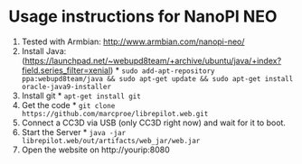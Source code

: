 # Usage instructions for NanoPI NEO

  1. Tested with Armbian: http://www.armbian.com/nanopi-neo/
  2. Install Java: (https://launchpad.net/~webupd8team/+archive/ubuntu/java/+index?field.series_filter=xenial) 
    * `sudo add-apt-repository ppa:webupd8team/java && sudo apt-get update && sudo apt-get install oracle-java9-installer`
  3. Install git
    * `apt-get install git`
  4. Get the code
    * `git clone https://github.com/marcproe/librepilot.web.git`
  5. Connect a CC3D via USB (only CC3D right now) and wait for it to boot.
  6. Start the Server 
    * `java -jar librepilot.web/out/artifacts/web_jar/web.jar`
  7. Open the website on http://yourip:8080